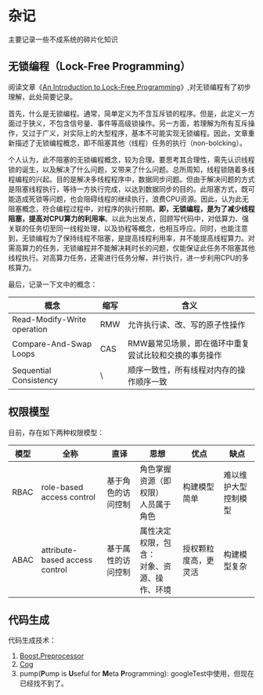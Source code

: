 # 杂记

主要记录一些不成系统的碎片化知识

## 无锁编程（Lock-Free Programming）

阅读文章《[An Introduction to Lock-Free Programming](https://preshing.com/20120612/an-introduction-to-lock-free-programming/)》,对无锁编程有了初步理解，此处简要记录。

首先，什么是无锁编程。通常，简单定义为不含互斥锁的程序。但是，此定义一方面过于狭义，不包含信号量、事件等高级锁操作。另一方面，若理解为所有互斥操作，又过于广义，对实际上的大型程序，基本不可能实现无锁编程。因此，文章重新描述了无锁编程概念，即不阻塞其他（线程）任务的执行（non-bolcking）。

个人认为，此不阻塞的无锁编程概念，较为合理。要思考其合理性，需先认识线程锁的诞生，以及解决了什么问题，又带来了什么问题。总所周知，线程锁随着多线程编程的兴起。目的是解决多线程程序中，数据同步问题。但由于解决问题的方式是阻塞线程执行，等待一方执行完成，以达到数据同步的目的。此阻塞方式，既可能造成死锁等问题，也会阻碍线程的继续执行，浪费CPU资源。因此，认为此无阻塞概念，符合编程过程中，对程序的执行预期。**即，无锁编程，是为了减少线程阻塞，提高对CPU算力的利用率**。以此为出发点，回顾写代码中，对低算力、强关联的任务切至同一线程处理，以及协程等概念，也相互呼应。同时，也能注意到，无锁编程为了保持线程不阻塞，是提高线程利用率，并不能提高线程算力。对需高算力的任务，无锁编程并不能解决耗时长的问题，仅能保证此任务不阻塞其他线程执行。对高算力任务，还需进行任务分解，并行执行，进一步利用CPU的多核算力。

最后，记录一下文中的概念：

| 概念                        | 缩写 | 含义                                                  |
| --------------------------- | ---- | ----------------------------------------------------- |
| Read-Modify-Write operation | RMW  | 允许执行读、改、写的原子性操作                        |
| Compare-And-Swap Loops      | CAS  | RMW最常见场景，即在循环中重复尝试比较和交换的事务操作 |
| Sequential Consistency      | \    | 顺序一致性，所有线程对内存的操作顺序一致              |

## 

## 权限模型

目前，存在如下两种权限模型：

| 模型 | 全称                           | 直译               | 思想                                           | 优点                 | 缺点                 |
| ---- | ------------------------------ | ------------------ | ---------------------------------------------- | -------------------- | -------------------- |
| RBAC | role-based access control      | 基于角色的访问控制 | 角色掌握资源（即权限）<br>人员属于角色         | 构建模型简单         | 难以维护大型控制模型 |
| ABAC | attribute-based access control | 基于属性的访问控制 | 属性决定权限，包含：<br>对象、资源、操作、环境 | 授权颗粒度高，更灵活 | 构建模型复杂         |



## 代码生成

代码生成技术：

1. [Boost.Preprocessor](http://www.boost.org/doc/libs/release/libs/preprocessor/doc/index.html)
2. [Cog](http://nedbatchelder.com/code/cog/)
3. pump(**P**ump is **U**seful for **M**eta **P**rogramming): googleTest中使用，但现在已经找不到了。
